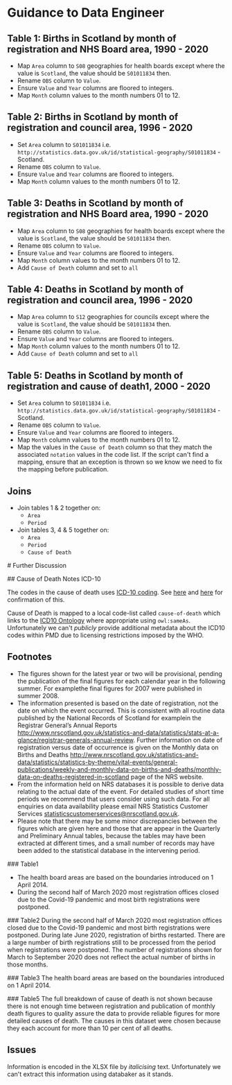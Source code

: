 # Guidance to Data Engineer

## Table 1: Births in Scotland by month of registration and NHS Board area, 1990 - 2020

* Map `Area` column to `S08` geographies for health boards except where the value is `Scotland`, the value should be `S01011834` then.
* Rename `OBS` column to `Value`.
* Ensure `Value` and `Year` columns are floored to integers.
* Map `Month` column values to the month numbers 01 to 12.

## Table 2: Births in Scotland by month of registration and council area, 1996 - 2020

* Set `Area` column to `S01011834` i.e. `http://statistics.data.gov.uk/id/statistical-geography/S01011834` - Scotland.
* Rename `OBS` column to `Value`.
* Ensure `Value` and `Year` columns are floored to integers.
* Map `Month` column values to the month numbers 01 to 12.

## Table 3: Deaths in Scotland by month of registration and NHS Board area, 1990 - 2020

* Map `Area` column to `S08` geographies for health boards except where the value is `Scotland`, the value should be `S01011834` then.
* Rename `OBS` column to `Value`.
* Ensure `Value` and `Year` columns are floored to integers.
* Map `Month` column values to the month numbers 01 to 12.
* Add `Cause of Death` column and set to `all`

## Table 4: Deaths in Scotland by month of registration and council area, 1996 - 2020

* Map `Area` column to `S12` geographies for councils except where the value is `Scotland`, the value should be `S01011834` then.
* Rename `OBS` column to `Value`.
* Ensure `Value` and `Year` columns are floored to integers.
* Map `Month` column values to the month numbers 01 to 12.
* Add `Cause of Death` column and set to `all`

## Table 5: Deaths in Scotland by month of registration and cause of death1, 2000 - 2020

* Set `Area` column to `S01011834` i.e. `http://statistics.data.gov.uk/id/statistical-geography/S01011834` - Scotland.
* Rename `OBS` column to `Value`.
* Ensure `Value` and `Year` columns are floored to integers.
* Map `Month` column values to the month numbers 01 to 12.
* Map the values in the `Cause of Death` column so that they match the associated `notation` values in the code list. If the script can't find a mapping, ensure that an exception is thrown so we know we need to fix the mapping before publication.

## Joins

* Join tables 1 & 2 together on:
  * `Area`
  * `Period`
* Join tables 3, 4 & 5 together on:
  * `Area`
  * `Period`
  * `Cause of Death`

# Further Discussion

## Cause of Death Notes ICD-10

The codes in the cause of death uses [ICD-10 coding](https://icd.who.int/browse10/2019/). See [here](https://www.nrscotland.gov.uk/files/statistics/vital-events/ve-deaths-underlying-cause-codes.pdf) and [here](https://www.nrscotland.gov.uk/files/statistics/vital-events/coding-causes-of-death.pdf) for confirmation of this.

Cause of Death is mapped to a local code-list called `cause-of-death` which links to the [ICD10 Ontology](http://purl.bioontology.org/ontology/ICD10) where appropriate using `owl:sameAs`. Unfortunately we can't *publicly* provide additional metadata about the ICD10 codes within PMD due to licensing restrictions imposed by the WHO.

## Footnotes

* The figures shown for the latest year or two will be provisional, pending the publication of the final figures for each calendar year in the following summer. For examplethe final figures for 2007 were published in summer 2008.
* The information presented is based on the date of registration, not the date on which the event occurred. This is consistent with all routine data published by the National Records of Scotland for examplein the Registrar General’s Annual Reports <http://www.nrscotland.gov.uk/statistics-and-data/statistics/stats-at-a-glance/registrar-generals-annual-review>. Further information on date of registration versus date of occurrence is given on the Monthly data on Births and Deaths <http://www.nrscotland.gov.uk/statistics-and-data/statistics/statistics-by-theme/vital-events/general-publications/weekly-and-monthly-data-on-births-and-deaths/monthly-data-on-deaths-registered-in-scotland> page of the NRS website.
* From the information held on NRS databases it is possible to derive data relating to the actual date of the event. For detailed studies of short time periods we recommend that users consider using such data. For all enquiries on data availability please email NRS Statistics Customer Services statisticscustomerservices@nrscotland.gov.uk.
* Please note that there may be some minor discrepancies between the figures which are given here and those that are appear in the Quarterly and Preliminary Annual tables, because the tables may have been extracted at different times, and a small number of records may have been added to the statistical database in the intervening period.

### Table1

* The health board areas are based on the boundaries introduced on 1 April 2014.
* During the second half of March 2020 most registration offices closed due to the Covid-19 pandemic and most birth registrations were postponed. 

### Table2
During the second half of March 2020 most registration offices closed due to the Covid-19 pandemic and most birth registrations were postponed. During late June 2020, registration of births restarted. There are a large number of birth registrations still to be processed from the period when registrations were postponed. The number of registrations shown for March to September 2020 does not reflect the actual number of births in those months.

### Table3
The health board areas are based on the boundaries introduced on 1 April 2014.

### Table5
The full breakdown of cause of death is not shown because there is not enough time between registration and publication of monthly death figures to quality assure the data to provide reliable figures for more detailed causes of death. The causes in this dataset were chosen because they each account for more than 10 per cent of all deaths.

## Issues

Information is encoded in the XLSX file by *italicising* text. Unfortunately we can't extract this information using databaker as it stands.
